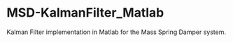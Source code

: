 # MSD-KalmanFilter_Matlab
Kalman Filter implementation in Matlab for the Mass Spring Damper system.
